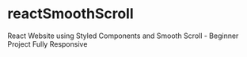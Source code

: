 # reactSmoothScroll
React Website using Styled Components and Smooth Scroll - Beginner Project Fully Responsive
